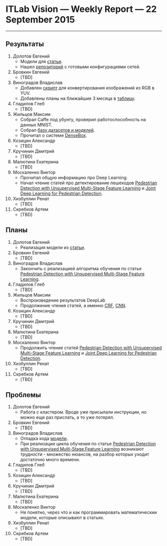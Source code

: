 # ITLab Vision — Weekly Report — 22 September 2015

----------------

## Результаты

  1. Долотов Евгений
     - Модели для [статьи](http://arxiv.org/pdf/1502.02766.pdf).
     - Нашел [репозиторий](https://github.com/guoyilin/FaceDetection_CNN)
       с готовыми конфигурациями сетей.
  1. Бровкин Евгений
     - [TBD]
  1. Виноградов Владислав
     - Добавлен [скрипт][rgb2yuv-script] для конвертирования изображений
       из RGB в YUV.
     - Добавлены планы на ближайшие 3 месяца в [таблицу][roadmap-table].
  1. Гладилов Глеб
     - [TBD]
  1. Жильцов Максим
     - Собрал Caffe под убунту, проверил работоспособность на данных MNIST.
     - Собрал [базу датасетов и моделей][semseg-datasets-and-models].
     - Прочитал о системе [DenseBox](http://arxiv.org/pdf/1509.04874.pdf).
  1. Козицин Александр
     - [TBD]
  1. Кручинин Дмитрий
     - [TBD]
  1. Малютина Екатерина
     - [TBD]
  1. Москаленко Виктор
     - Прочитал общую информацию про Deep Learning.
     - Начал чтение статей про детектирование пешеходов 
       [Pedestrian Detection with Unsupervised Multi-Stage Feature Learning][pd-unsupervised-feature-learning]
       и [Joint Deep Learning for Pedestrian Detection][pd-joint-deep].
  1. Хизбуллин Ренат
     - [TBD]
  1. Скребков Артем
     - [TBD]

## Планы

  1. Долотов Евгений
     - Реализация модели из [статьи](http://arxiv.org/pdf/1508.04389.pdf).
  1. Бровкин Евгений
     - [TBD]
  1. Виноградов Владислав
     - Закончить с реализацией алгоритма обучения по статье 
       [Pedestrian Detection with Unsupervised Multi-Stage Feature Learning][pd-unsupervised-feature-learning].
  1. Гладилов Глеб
     - [TBD]
  1. Жильцов Максим
     - Воспроизведение результатов DeepLab
     - Продолжение чтения статей, а именно [CRF][crf-paper-nips], [CNN][cnn-lecun].
  1. Козицин Александр
     - [TBD]
  1. Кручинин Дмитрий
     - [TBD]
  1. Малютина Екатерина
     - [TBD]
  1. Москаленко Виктор
     - Продолжить чтение статей
       [Pedestrian Detection with Unsupervised Multi-Stage Feature Learning][pd-unsupervised-feature-learning]
       и [Joint Deep Learning for Pedestrian Detection][pd-joint-deep].
  1. Хизбуллин Ренат
     - [TBD]
  1. Скребков Артем
     - [TBD]

## Проблемы

  1. Долотов Евгений
     - Работа с кластером. Вроде уже присылали инструкции, но можно еще раз прислать, а то уже потерял.
  1. Бровкин Евгений
     - [TBD]
  1. Виноградов Владислав
     - Отладка кода [модели][pd-model].
     - При реализации цикла обучения по статье
       [Pedestrian Detection with Unsupervised Multi-Stage Feature Learning][pd-unsupervised-feature-learning]
       возникают трудности - множество нюансов, на разбор которых уходит достаточно много времени.
  1. Гладилов Глеб
     - [TBD]
  1. Козицин Александр
     - [TBD]
  1. Кручинин Дмитрий
     - [TBD]
  1. Малютина Екатерина
     - [TBD]
  1. Москаленко Виктор
     - Не понятно, через что и как программировать математическии модели, которые описывают в статьях.
  1. Хизбуллин Ренат
     - [TBD]
  1. Скребков Артем
     - [TBD]


<!-- LINKS -->
[rgb2yuv-script]: https://github.com/ITLab-Vision/pedestrian-detection/blob/master/image-preproc/cvt_rgb2yuv.py
[roadmap-table]: https://docs.google.com/spreadsheets/d/1R7irPwx5jgn-MIM_d2hodYl8xMw5upOLxsY1QrKzWAU/edit?usp=sharing
[semseg-datasets-and-models]: https://docs.google.com/spreadsheets/d/1uuLi0oT7__CeROPvf2tK50a32ZH4BLxfy9KgAK6RnS8/edit#gid=1170575626
[pd-unsupervised-feature-learning]: http://cs.nyu.edu/~sermanet/papers/sermanet-cvpr-13.pdf
[pd-joint-deep]: http://www.ee.cuhk.edu.hk/~wlouyang/projects/ouyangWiccv13Joint/index.html
[crf-paper-nips]: http://graphics.stanford.edu/projects/densecrf/densecrf_nips2011.pdf
[cnn-lecun]: http://yann.lecun.com/exdb/publis/pdf/lecun-01a.pdf
[pd-model]: https://github.com/ITLab-Vision/pedestrian-detection/blob/master/unsup-conv-net/model.lua